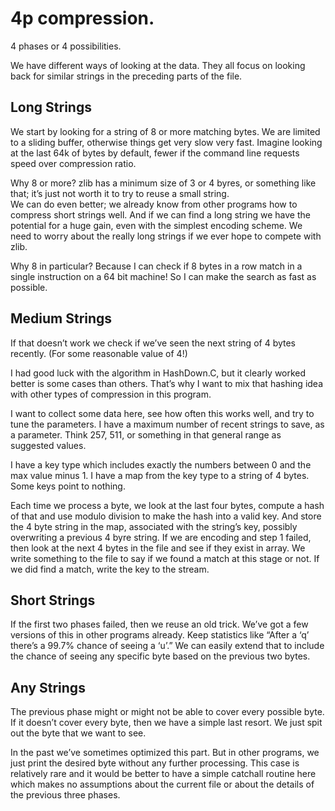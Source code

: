 # 4p compression.  

4 phases or 4 possibilities.

We have different ways of looking at the data.  They all focus on looking back for similar strings in the preceding parts of the file.

## Long Strings
We start by looking for a string of 8 or more matching bytes.
We are limited to a sliding buffer, otherwise things get very slow very fast.
Imagine looking at the last 64k of bytes by default, fewer if the command line requests speed over compression ratio.

Why 8 or more?  zlib has a minimum size of 3 or 4 byres, or something like that; it’s just not worth it to try to reuse a small string.  
We can do even better; we already know from other programs how to compress short strings well.
And if we can find a long string we have the potential for a huge gain, even with the simplest encoding scheme.
We need to worry about the really long strings if we ever hope to compete with zlib.

Why 8 in particular?
Because I can check if 8 bytes in a row match in a single instruction on a 64 bit machine!
So I can make the search as fast as possible.

## Medium Strings
If that doesn’t work we check if we’ve seen the next string of 4 bytes recently.
(For some reasonable value of 4!)

I had good luck with the algorithm in HashDown.C, but it clearly worked better is some cases than others.
That’s why I want to mix that hashing idea with other types of compression in this program.

I want to collect some data here, see how often this works well, and try to tune the parameters.
I have a maximum number of recent strings to save, as a parameter.
Think 257, 511, or something in that general range as suggested values.

I have a key type which includes exactly the numbers between 0 and the max value minus 1.
I have a map from the key type to a string of 4 bytes.
Some keys point to nothing.

Each time we process a byte, we look at the last four bytes, compute a hash of that and use modulo division to make the hash into a valid key.
And store the 4 byte string in the map, associated with the string’s key, possibly overwriting a previous 4 byre string.
If we are encoding and step 1 failed, then look at the next 4 bytes in the file and see if they exist in array.
We write something to the file to say if we found a match at this stage or not.
If we did find a match, write the key to the stream.

## Short Strings
If the first two phases failed, then we reuse an old trick.
We’ve got a few versions of this in other programs already.
Keep statistics like “After a ‘q’ there’s a 99.7% chance of seeing a ‘u’.”  We can easily extend that to include the chance of seeing any specific byte based on the previous two bytes.

## Any Strings
The previous phase might or might not be able to cover every possible byte.
If it doesn’t cover every byte, then we have a simple last resort.
We just spit out the byte that we want to see.

In the past we’ve sometimes optimized this part.
But in other programs, we just print the desired byte without any further processing.
This case is relatively rare and it would be better to have a simple catchall routine here which makes no assumptions about the current file or about the details of the previous three phases.  
